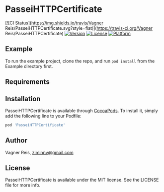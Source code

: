 # PasseiHTTPCertificate

[![CI Status](https://img.shields.io/travis/Vagner Reis/PasseiHTTPCertificate.svg?style=flat)](https://travis-ci.org/Vagner Reis/PasseiHTTPCertificate)
[![Version](https://img.shields.io/cocoapods/v/PasseiHTTPCertificate.svg?style=flat)](https://cocoapods.org/pods/PasseiHTTPCertificate)
[![License](https://img.shields.io/cocoapods/l/PasseiHTTPCertificate.svg?style=flat)](https://cocoapods.org/pods/PasseiHTTPCertificate)
[![Platform](https://img.shields.io/cocoapods/p/PasseiHTTPCertificate.svg?style=flat)](https://cocoapods.org/pods/PasseiHTTPCertificate)

## Example

To run the example project, clone the repo, and run `pod install` from the Example directory first.

## Requirements

## Installation

PasseiHTTPCertificate is available through [CocoaPods](https://cocoapods.org). To install
it, simply add the following line to your Podfile:

```ruby
pod 'PasseiHTTPCertificate'
```

## Author

Vagner Reis, ziminny@gmail.com

## License

PasseiHTTPCertificate is available under the MIT license. See the LICENSE file for more info.

